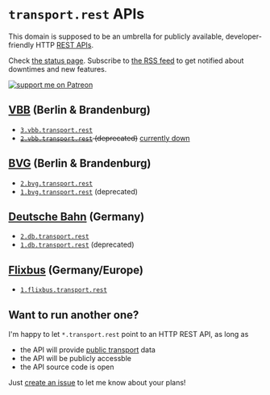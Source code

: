 # `transport.rest` APIs

This domain is supposed to be an umbrella for publicly available, developer-friendly HTTP [REST APIs](https://en.wikipedia.org/wiki/Representational_state_transfer).

Check [the status page](https://status.transport.rest). Subscribe to [the RSS feed](feed.xml) to get notified about downtimes and new features.

[![support me on Patreon](https://img.shields.io/badge/support%20me-on%20patreon-fa7664.svg)](https://patreon.com/derhuerst)

## [VBB](https://en.wikipedia.org/wiki/Verkehrsverbund_Berlin-Brandenburg) (Berlin & Brandenburg)

- [`3.vbb.transport.rest`](https://3.vbb.transport.rest/)
- ~~[`2.vbb.transport.rest`](https://github.com/derhuerst/vbb-rest/blob/2/docs/index.md) (deprecated)~~ <ins>currently down</ins>

## [BVG](https://en.wikipedia.org/wiki/Berliner_Verkehrsbetriebe) (Berlin & Brandenburg)

- [`2.bvg.transport.rest`](https://2.bvg.transport.rest/)
- [`1.bvg.transport.rest`](https://github.com/derhuerst/bvg-rest/blob/1/docs/index.md) (deprecated)

## [Deutsche Bahn](https://en.wikipedia.org/wiki/Deutsche_Bahn) (Germany)

- [`2.db.transport.rest`](https://github.com/derhuerst/db-rest/blob/2/docs/index.md)
- [`1.db.transport.rest`](https://github.com/derhuerst/db-rest/blob/1/docs/index.md) (deprecated)

## [Flixbus](https://en.wikipedia.org/wiki/Flixbus) (Germany/Europe)

- [`1.flixbus.transport.rest`](https://github.com/juliuste/meinfernbus-rest/blob/v1/readme.md)

## Want to run another one?

I'm happy to let `*.transport.rest` point to an HTTP REST API, as long as

- the API will provide [public transport](https://en.wikipedia.org/wiki/Public_transport) data
- the API will be publicly accessble
- the API source code is open

Just [create an issue](https://github.com/derhuerst/transport.rest/issues/new) to let me know about your plans!
